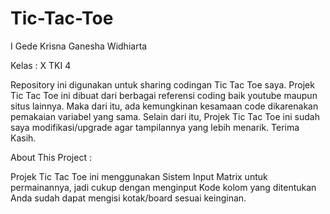 # Tic-Tac-Toe
I Gede Krisna Ganesha Widhiarta 

Kelas : X TKI 4

Repository ini digunakan untuk sharing codingan Tic Tac Toe saya. Projek Tic Tac Toe ini dibuat dari berbagai referensi coding baik youtube maupun situs lainnya. Maka dari itu, ada kemungkinan kesamaan code dikarenakan pemakaian variabel yang sama. Selain dari itu, Projek Tic Tac Toe ini sudah saya modifikasi/upgrade agar tampilannya yang lebih menarik. Terima Kasih.

About This Project :

Projek Tic Tac Toe ini menggunakan Sistem Input Matrix untuk permainannya, jadi cukup dengan menginput Kode kolom yang ditentukan Anda sudah dapat mengisi kotak/board sesuai keinginan. 
